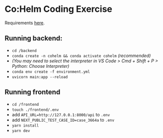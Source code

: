# Co:Helm Coding Exercise

Requirements [here](https://co-helm.notion.site/Senior-Product-Engineer-Take-Home-6e82ec45cc2a46b59a0d9ee3aeb9449c).

## Running backend:

- `cd /backend`
- `conda create -n cohelm && conda activate cohelm` _(recommended)_
- _(You may need to select the interpreter in VS Code > Cmd + Shift + P > Python: Choose Interpreter)_
- `conda env create -f environment.yml`
- `uvicorn main:app --reload`

## Running frontend

- `cd /frontend`
- `touch ./frontend/.env`
- add `API_URL=http://127.0.0.1:8000/api` to `.env`
- add `NEXT_PUBLIC_TEST_CASE_ID=case_3664a` to `.env`
- `yarn install`
- `yarn dev`